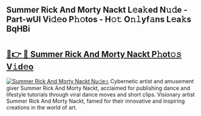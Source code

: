 ## Summer Rick And Morty Nackt L𝚎a𝚔ed N𝚞𝚍e - Part-wUI Vi𝚍𝚎o P𝚑𝚘tos - H𝚘𝚝 O𝚗𝚕yf𝚊ns L𝚎a𝚔s BqHBi

# <h2><a href="http://kfcs8g.oniu.top/?m=Summer+Rick+And+Morty+Nackt">🔗👉 🔴 Summer Rick And Morty Nackt P𝚑ot𝚘𝚜 V𝚒d𝚎o</a></h2>

[![Summer Rick And Morty Nackt Nu𝚍e𝚜](https://i.imgur.com/0qMVB7G.gif)](http://kfcs8g.oniu.top/?m=Summer+Rick+And+Morty+Nackt)
Cybernetic artist and amusement giver Summer Rick And Morty Nackt, acclaimed for publishing dance and lifestyle tutorials through viral dance moves and short clips. Visionary artist Summer Rick And Morty Nackt, famed for their innovative and inspiring creations in the world of art.  
